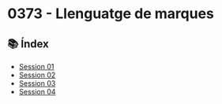 # 0373 - Llenguatge de marques

## 📚 Índex

- [Session 01](./session01)
- [Session 02](./session02)
- [Session 03](./session03)
- [Session 04](./session04)
